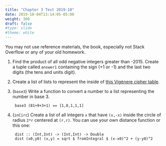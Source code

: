 ```yaml
---
title: "Chapter 3 Test 2019-10"
date: 2019-10-04T13:14:05-05:00
weight: 360
draft: false
#type: slide
#theme: white
---
```


You may not use reference materials, the book, especially not Stack
Overflow or any of your old homework. 

1. Find the product of all odd negative integers greater than -2015.
   Create a tuple called `answer1` containing the sign (+1
   or -1) and the last two digits (the tens and units digit).
   
2. Create a list of lists to represent the inside of [this Vigènere
   cipher table](https://en.wikipedia.org/wiki/File:Vigen%C3%A8re_square_shading.svg).

3. (`base3`) Write a function to convert a number to a list
   representing the number in base 3.
   
        base3 (81+9+3+1) == [1,0,1,1,1]

4. (`inCirc`) Create a list of all integers `x` that have `(x,-x)`
   inside the circle of radius `2*r` centered at `(r,r)`. You can use
   your own distance function or this one:
   
        dist :: (Int,Int) -> (Int,Int) -> Double
        dist (x0,y0) (x,y) = sqrt $ fromIntegral $ (x-x0)^2 + (y-y0)^2


